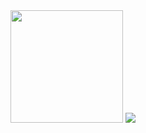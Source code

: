 
<div>
  <img height='180em' src="https://github-readme-stats.vercel.app/api?username=lucas852757&show_icons=true&theme=merko"/>
  <img heigth='180em' src="https://github-readme-stats.vercel.app/api/top-langs/?username=lucas852757&layout=compact&theme=merko&"/>
</div>
